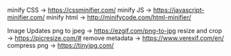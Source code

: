 minify CSS -> https://cssminifier.com/
minify JS -> https://javascript-minifier.com/
minify html -> http://minifycode.com/html-minifier/

Image Updates
png to jpeg -> https://ezgif.com/png-to-jpg
resize and crop -> https://picresize.com/#
remove metadata -> https://www.verexif.com/en/
compress png -> https://tinyjpg.com/